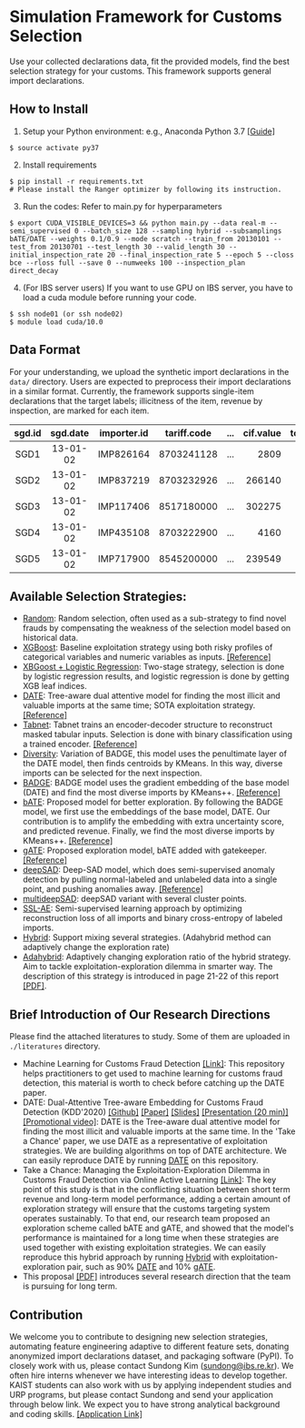 # Simulation Framework for Customs Selection 

Use your collected declarations data, fit the provided models, find the best selection strategy for your customs. 
This framework supports general import declarations. 



## How to Install  

1. Setup your Python environment: e.g., Anaconda Python 3.7 [[Guide]](https://docs.conda.io/projects/conda/en/latest/user-guide/tasks/manage-environments.html)
```
$ source activate py37 
```

2. Install requirements 
```
$ pip install -r requirements.txt
# Please install the Ranger optimizer by following its instruction.
```

3. Run the codes: Refer to main.py for hyperparameters
```
$ export CUDA_VISIBLE_DEVICES=3 && python main.py --data real-m --semi_supervised 0 --batch_size 128 --sampling hybrid --subsamplings bATE/DATE --weights 0.1/0.9 --mode scratch --train_from 20130101 --test_from 20130701 --test_length 30 --valid_length 30 --initial_inspection_rate 20 --final_inspection_rate 5 --epoch 5 --closs bce --rloss full --save 0 --numweeks 100 --inspection_plan direct_decay
```

4. (For IBS server users) If you want to use GPU on IBS server, you have to load a cuda module before running your code. 
```
$ ssh node01 (or ssh node02)
$ module load cuda/10.0
```


## Data Format
For your understanding, we upload the synthetic import declarations in the `data/` directory.
Users are expected to preprocess their import declarations in a similar format.
Currently, the framework supports single-item declarations that the target labels; illicitness of the item, revenue by inspection, are marked for each item.

|sgd.id|sgd.date  |importer.id| tariff.code| ... |cif.value|total.taxes|illicit|revenue|
|:----:|:--------:|:---------:|:----------:|:---:|--------:|----------:|:-----:|------:|
| SGD1 | 13-01-02 | IMP826164 |8703241128  | ... |2809     | 647       | 0     | 0     |
| SGD2 | 13-01-02 | IMP837219 |8703232926  | ... |266140   | 3262      | 0     | 0     |
| SGD3 | 13-01-02 | IMP117406 |8517180000  | ... |302275   | 5612      | 0     | 0     | 
| SGD4 | 13-01-02 | IMP435108 |8703222900  | ... |4160     | 514       | 0     | 0     |
| SGD5 | 13-01-02 | IMP717900 |8545200000  | ... |239549   | 397       | 1     | 980   |


## Available Selection Strategies:
* [Random](./query_strategies/random.py): Random selection, often used as a sub-strategy to find novel frauds by compensating the weakness of the selection model based on historical data. 
* [XGBoost](./query_strategies/xgb.py): Baseline exploitation strategy using both risky profiles of categorical variables and numeric variables as inputs. [[Reference]](https://xgboost.readthedocs.io/en/latest/python/python_api.html)
* [XBGoost + Logistic Regression](./query_strategies/xgb_lr.py): Two-stage strategy, selection is done by logistic regression results, and logistic regression is done by getting XGB leaf indices.
* [DATE](./query_strategies/DATE.py): Tree-aware dual attentive model for finding the most illicit and valuable imports at the same time; SOTA exploitation strategy. [[Reference]](https://bit.ly/kdd20-date)
* [Tabnet](./query_strategies/tabnet.py): Tabnet trains an encoder-decoder structure to reconstruct masked tabular inputs. Selection is done with binary classification using a trained encoder. [[Reference]](https://github.com/dreamquark-ai/tabnet)
* [Diversity](./query_strategies/diversity.py): Variation of BADGE, this model uses the penultimate layer of the DATE model, then finds centroids by KMeans. In this way, diverse imports can be selected for the next inspection.
* [BADGE](./query_strategies/badge.py): BADGE model uses the gradient embedding of the base model (DATE) and find the most diverse imports by KMeans++. [[Reference]](https://github.com/JordanAsh/badge)
* [bATE](./query_strategies/bATE.py): Proposed model for better exploration. By following the BADGE model, we first use the embeddings of the base model, DATE. Our contribution is to amplify the embedding with extra uncertainty score, and predicted revenue. Finally, we find the most diverse imports by KMeans++. [[Reference]](https://arxiv.org/abs/2010.14282)
* [gATE](./query_strategies/gATE.py): Proposed exploration model, bATE added with gatekeeper. [[Reference]](https://arxiv.org/abs/2010.14282)
* [deepSAD](./query_strategies/deepSAD.py): Deep-SAD model, which does semi-supervised anomaly detection by pulling normal-labeled and unlabeled data into a single point, and pushing anomalies away. [[Reference]](https://github.com/lukasruff/Deep-SAD-PyTorch)
* [multideepSAD](./query_strategies/multideepSAD.py): deepSAD variant with several cluster points.
* [SSL-AE](./query_strategies/ssl_ae.py): Semi-supervised learning approach by optimizing reconstruction loss of all imports and binary cross-entropy of labeled imports.
* [Hybrid](./query_strategies/hybrid.py): Support mixing several strategies. (Adahybrid method can adaptively change the exploration rate)
* [Adahybrid](./query_strategies/hybrid.py): Adaptively changing exploration ratio of the hybrid strategy. Aim to tackle exploitation-exploration dilemma in smarter way. The description of this strategy is introduced in page 21-22 of this report [[PDF]](./literatures/URP_Report_TungDuongMai.pdf).



## Brief Introduction of Our Research Directions
Please find the attached literatures to study. Some of them are uploaded in ```./literatures``` directory.
* Machine Learning for Customs Fraud Detection [[Link]](https://github.com/YSCHOI-github/Customs_Fraud_Detection): This repository helps practitioners to get used to machine learning for customs fraud detection, this material is worth to check before catching up the DATE paper.
* DATE: Dual-Attentive Tree-aware Embedding for Customs Fraud Detection (KDD'2020) [[Github]](https://bit.ly/kdd20-date) [[Paper]](https://dl.acm.org/doi/pdf/10.1145/3394486.3403339) [[Slides]](http://seondong.github.io/assets/papers/2020_KDD_DATE_slides.pdf) [[Presentation (20 min)]](https://youtu.be/S-29rTbvH6c) [[Promotional video]](https://youtu.be/YhfxCHBNM2g): DATE is the Tree-aware dual attentive model for finding the most illicit and valuable imports at the same time. In the 'Take a Chance' paper, we use DATE as a representative of exploitation strategies. We are building algorithms on top of DATE architecture. We can easily reproduce DATE by running [DATE](./query_strategies/DATE.py) on this repository.
* Take a Chance: Managing the Exploitation-Exploration Dilemma in Customs Fraud Detection via Online Active Learning [[Link]](https://arxiv.org/abs/2010.14282): The key point of this study is that in the conflicting situation between short term revenue and long-term model performance, adding a certain amount of exploration strategy will ensure that the customs targeting system operates sustainably. To that end, our research team proposed an exploration scheme called bATE and gATE, and showed that the model's performance is maintained for a long time when these strategies are used together with existing exploitation strategies. We can easily reproduce this hybrid approach by running [Hybrid](./query_strategies/hybrid.py) with exploitation-exploration pair, such as 90% [DATE](./query_strategies/DATE.py) and 10% [gATE](./query_strategies/gATE.py).
* This proposal [[PDF]](./literatures/YSF_proposal_Sundong_Lifelong_tabular_learning.pdf) introduces several research direction that the team is pursuing for long term.


## Contribution
We welcome you to contribute to designing new selection strategies, automating feature engineering adaptive to different feature sets, donating anonymized import declarations dataset, and packaging software (PyPI). To closely work with us, please contact Sundong Kim (sundong@ibs.re.kr). We often hire interns whenever we have interesting ideas to develop together. KAIST students can also work with us by applying independent studies and URP programs, but please contact Sundong and send your application through below link. We expect you to have strong analytical background and coding skills. [[Application Link]](https://docs.google.com/forms/d/e/1FAIpQLSeoLB0DI_MET1pRuQu5dh-HIUaVwvr3CcGziL03_cPDC5HfCw/viewform)


